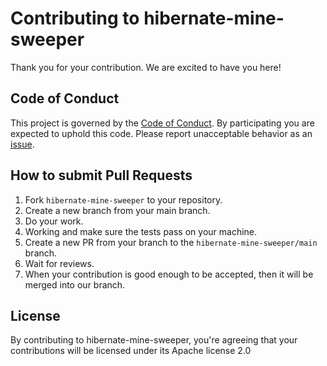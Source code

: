 # Contributing to hibernate-mine-sweeper

 Thank you for your contribution. We are excited to have you here!

## Code of Conduct

This project is governed by the [Code of Conduct](./CODE_OF_CONDUCT.md). By participating you are expected to uphold
this code. Please report unacceptable behavior as an [issue](https://github.com/CAKK-DEV/hibernate-mine-sweeper/issues).

## How to submit Pull Requests

1. Fork `hibernate-mine-sweeper` to your repository.
2. Create a new branch from your main branch.
3. Do your work.
4. Working and make sure the tests pass on your machine.
5. Create a new PR from your branch to the `hibernate-mine-sweeper/main` branch.
6. Wait for reviews.
7. When your contribution is good enough to be accepted, then it will be merged into our branch.

## License

By contributing to hibernate-mine-sweeper, you're agreeing that your contributions will be licensed under its Apache license 2.0
